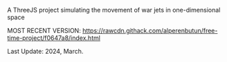 A ThreeJS project simulating the movement of war jets in one-dimensional space

MOST RECENT VERSION: https://rawcdn.githack.com/alperenbutun/free-time-project/f0647a8/index.html

Last Update: 2024, March.
